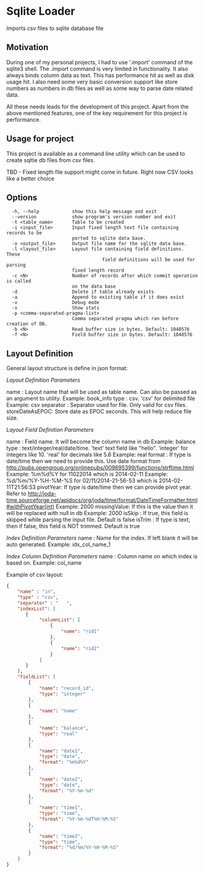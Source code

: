 Sqlite Loader
=============

Imports csv files to sqlite database file

Motivation
----------

During one of my personal projects, I had to use '.import' command of the sqlite3 shell. The .import
command is very limited in functionality. It also always binds column data as text. This has
performance hit as well as disk usage hit. I also need some very basic conversion support like store
numbers as numbers in db files as well as some way to parse date related data.

All these needs leads for the development of this project. Apart from the above mentioned features,
one of the key requirement for this project is performance.

Usage for project
-----------------

This project is available as a command line utility which can be used to create sqltie db files from
csv files.

TBD - Fixed length file support might come in future. Right now CSV looks like a better choice

Options
-------

```text
  -h, --help            show this help message and exit
  --version             show program's version number and exit
  -t <table_name>       Table to be created
  -i <input_file>       Input fixed length text file containing records to be
                        ported to sqlite data base.
  -o <output_file>      Output file name for the sqlite data base.
  -l <layout_file>      Layout file containing field definitions. These
                                   field definitions will be used for parsing
                        fixed length record
  -c <N>                Number of records after which commit operation is called
                        on the data base
  -d                    Delete if table already exists
  -a                    Append to existing table if it does exist
  -v                    Debug mode
  -s                    Show stats
  -p <comma-separated-pragma-list>
                        Comma separated pragma which ran before creation of DB.
  -b <N>                Read buffer size in bytes. Default: 1048576
  -f <N>                Field buffer size in bytes. Default: 1048576
```

Layout Definition
-----------------

General layout structure is define in json format:


   <LayoutDefinition>
     <IndexList>
       <Index>
         <IndexColumnList>
           <IndexColumn>
     <FieldDefinitionList>
       <FieldDefinition>

*Layout Definition Parameters*

name      : Layout name that will be used as table name. Can also be passed as an argument to utility.
               Example: book_info
type      : csv. 'csv' for delimited file
               Example: csv
separator : Separator used for file. Only valid for csv files.
storeDateAsEPOC: Store date as EPOC seconds. This will help reduce file size.

*Layout Field Definition Parameters*

name     : Field name. It will become the column name in db
              Example: balance
type     : text/integer/real/date/time. 'text' text field like "hello".
'integer' for integers like 10. 'real' for decimals like 5.6
              Example: real
format   : If type is date/time then we need to provide this. Use date format from http://pubs.opengroup.org/onlinepubs/009695399/functions/strftime.html
              Example: %m%d%Y for 11022014 which is 2014-02-11
              Example: %d/%m/%Y-%H-%M-%S for 02/11/2014-21-56-53 which is 2014-02-11T21:56:53
pivotYear: If type is date/time then we can provide pivot year. Refer to http://joda-time.sourceforge.net/apidocs/org/joda/time/format/DateTimeFormatter.html#withPivotYear(int)
              Example: 2000
missingValue: If this is the value then it will be replaced with null in db
              Example: 2000
isSkip   : If true, this field is skipped while parsing the input file.  Default is false
isTrim   : If type is text, then if false, this field is NOT trimmed. Default is true

*Index Definition Parameters*
name      : Name for the index. If left blank it will be auto generated.
               Example: idx_col_name_1

*Index Column Definition Parameters*
name     : Column name on which index is based on.
              Example: col_name


Example of csv layout:


```json
{
    "name" : "in",
    "type" : "csv",
    "separator" : "   ",
    "indexList": [
       {
            "columnList": [
                {
                    "name": "rid1"
                },
                {
                    "name": "rid2"
                }
            ]
       }
    ],
    "fieldList": [
        {
            "name": "record_id",
            "type": "integer"
        },
        {
            "name": "name"
        },
        {
            "name": "balance",
            "type": "real"
        },
        {
            "name": "date1",
            "type": "date",
            "format": "%m%d%Y"
        },
        {
            "name": "date2",
            "type": "date",
            "format": "%Y-%m-%d"
        },
        {
            "name": "time1",
            "type": "time",
            "format": "%Y-%m-%dT%H:%M:%S"
        },
        {
            "name": "time2",
            "type": "time",
            "format": "%d/%m/%Y-%H-%M-%S"
        }
    ]
}
```

